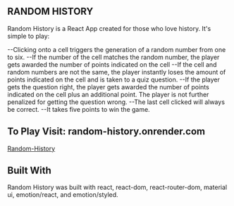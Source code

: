 
## RANDOM HISTORY

Random History is a React App created for those who love history.  It's simple to play:

--Clicking onto a cell triggers the generation of a random number from one to six.
--If the number of the cell matches the random number, the player gets awarded the number of points indicated on
the cell
--If the cell and random numbers are not the same, the player instantly loses the amount of points indicated on the cell and is taken to a quiz question.
--If the player gets the question right, the player gets awarded the number of points indicated on the cell plus an additional point.  The player is not further penalized for getting the question wrong.
--The last cell clicked will always be correct.
--It takes five points to win the game.

## To Play Visit: random-history.onrender.com
[Random-History](random-history.onrender.com)

## Built With

Random History was built with react, react-dom, react-router-dom, material ui, emotion/react, and emotion/styled.